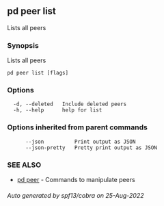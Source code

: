 ## pd peer list

Lists all peers

### Synopsis

Lists all peers

```
pd peer list [flags]
```

### Options

```
  -d, --deleted   Include deleted peers
  -h, --help      help for list
```

### Options inherited from parent commands

```
      --json          Print output as JSON
      --json-pretty   Pretty print output as JSON
```

### SEE ALSO

* [pd peer](/docs/commands/pd_peer.html)	 - Commands to manipulate peers

###### Auto generated by spf13/cobra on 25-Aug-2022
